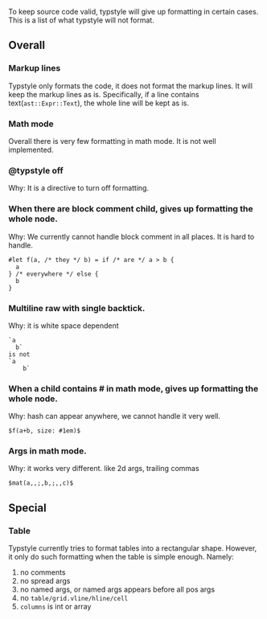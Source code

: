 To keep source code valid, typstyle will give up formatting in certain cases. This is a list of what typstyle will not format.

## Overall

### Markup lines

Typstyle only formats the code, it does not format the markup lines. It will keep the markup lines as is. Specifically, if a line contains text(`ast::Expr::Text`), the whole line will be kept as is.

### Math mode

Overall there is very few formatting in math mode. It is not well implemented.

### @typstyle off

Why: It is a directive to turn off formatting.

###  When there are block comment child, gives up formatting the whole node.

Why: We currently cannot handle block comment in all places. It is hard to handle.

```typst
#let f(a, /* they */ b) = if /* are */ a > b {
  a
} /* everywhere */ else {
  b
}
```

### Multiline raw with single backtick.
Why: it is white space dependent
```typst
`a
  b`
is not
`a
    b`
```
### When a child contains # in math mode, gives up formatting the whole node.
Why: hash can appear anywhere, we cannot handle it very well.

```typst
$f(a+b, size: #1em)$
```
### Args in math mode.
Why: it works very different. like 2d args, trailing commas

```typst
$mat(a,,;,b,;,,c)$
```
## Special

### Table

Typstyle currently tries to format tables into a rectangular shape. However, it only do such formatting when the table is simple enough. Namely:

1. no comments
2. no spread args
3. no named args, or named args appears before all pos args
4. no `table/grid.vline/hline/cell`
5. `columns` is int or array
